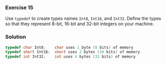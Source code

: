 ### Exercise 15

Use `typedef` to create types names `Int8`, `Int16`, and `Int32`. Define the
types so that they represent 8-bit, 16-bit and 32-bit integers on your machine.

### Solution

```c
typedef char Int8;    char uses 1 byte (8 bits) of memory
typedef short Int16;  short uses 2 bytes (16 bits) of memory
typedef int Int32;    int uses 4 bytes (32 bits) of memory
```
